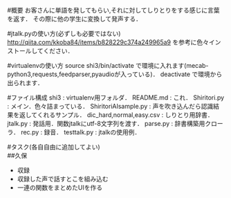 #概要
お客さんに単語を発してもらい,それに対してしりとりをする感じに言葉を返す．
その際に他の学生に変換して発声する．

#jtalk.pyの使い方(必ずしも必要ではない)
http://qiita.com/kkoba84/items/b828229c374a249965a9 を参考に色々インストールしてください．

#virtualenvの使い方
source shi3/bin/activate で環境に入れます(mecab-python3,requests,feedparser,pyaudioが入っている)．
deactivate で環境から出られます．

#ファイル構成
shi3                      : virtualenv用フォルダ． 
README.md                 : これ． 
Shiritori.py              : メイン．色々詰まっている． 
ShiritoriAIsample.py      : 声を吹き込んだら認識結果を返してくれるサンプル． 
dic_hard,normal,easy.csv  : しりとり用辞書． 
jtalk.py                  : 発話用．関数jtalkにutf-8文字列を渡す． 
parse.py                  : 辞書構築用クローラ． 
rec.py                    : 録音． 
testtalk.py               : jtalkの使用例．

#タスク(各自自由に追加してよい)  
##久保
* 収録
* 収録した声で話すとこを組み込む
* 一連の関数をまとめたUIを作る
